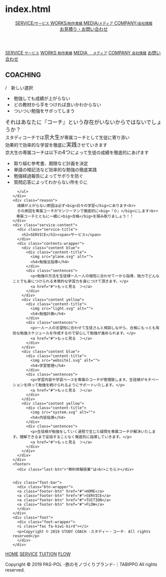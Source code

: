 # index.html
<!DOCTYPE html>
<html>
<head>
  <meta charset="utf-8">
  <link href="https://use.fontawesome.com/releases/v5.6.1/css/all.css" rel="stylesheet">
  <meta name="viewport" content="width=device-width, initial-scale=1.0">
  <link rel="stylesheet" type="text/css" href="stylesheet.css">
  <link rel="stylesheet" href="responsive.css">
  <meta name="viewport" content="width=device-width, initial-scale=1.0">
   <script src="https://ajax.googleapis.com/ajax/libs/jquery/2.1.4/jquery.min.js"></script>
</head>
<body>
<header>
	<div class="header-logo-left header">
  	<img src="timpo.jpg" alt="">
	</div>
	<div class="header-logo-right header">
  	<a href="" class="header-logo">
    	SERVICE<small>/サービス</small>
  	</a>
  	<a href="" class="header-logo">
    	WORKS<small>/制作実績</small>
  	</a>
  	<a href="" class="header-logo">
    	MEDIA<small>/メディア</small>
  	</a>
  	<a href="" class="header-logo">
    	COMPANY<small>/会社情報</small>
  	</a>
	</div>
	<div class="header-contact">
  	<a href="#"><i class="fas fa-envelope"></i>お見積り・お問い合わせ</a>
	</div>
	<div class="Toggle">
  	<span></span><span></span><span></span>
	</div>
</header>
  <div class="btns">
    <a href="#">SERVICE <small>サービス</small></a>
    <a href="#">WORKS <small>制作実績</small></a>
    <a href="#">MEDIA 　<small>メディア</small></a>
    <a href="#">COMPANY <small>会社情報</small></a>
    <a class="contact-btn" href="#"><i class="fas fa-envelope"></i>お問い合わせ</a>
  </div>
  <div class="service-wrapper">
    <div class="reason-title"><h2>COACHING</h2><span>/　新しい選択
    </span></div>
    <div class="reasons">
      <div class="sorrow">
        <ul>
          <li><img src="sorrow.jpg" alt=""> <span>勉強しても成績が上がらない</span> </li>
          <li><img src="sorrow.jpg" alt=""> <span>どの教材から手をつければ良いかわからない
      </span> </li>
          <li><img src="sorrow.jpg" alt=""> <span>ついつい勉強をサボってしまう
    </span> </li>
        </ul>
      </div>
      <div class="reason">
        <big class="underline">それはあなたに『コーチ』という存在がいないからではないでしょうか？</big><br>スタディコーチでは<big>京大生</big>が専属コーチとして生徒に寄り添い<br>効果的で効率的な学習を徹底に<big>実践</big>させていきます
      </div>
      <div class="reason">
        京大生の専属コーチは以下の<big>4つ</big>によって生徒の成績を徹底的にあげます
      </div>
    </div>
    <div class="strength">
      <ul>
        <li><img src="goodjob2.png" alt=""> <span>取り組む参考書、期限など計画を決定</span></li>
        <li><img src="goodjob2.png" alt=""> <span>単語の暗記法など効率的な勉強の徹底実践</span></li>
        <li><img src="goodjob2.png" alt=""> <span>勉強経過報告によってサボりを防ぐ</span></li>
        <li><img src="goodjob2.png" alt=""> <span>質問応答によってわからない所を０に</span></li>

      </ul>
    </div>
    <div class="reason">
      成績が上がらない原因は必ず<big>日々の学習</big>にあります<br>
      その原因を専属コーチがマンツーマンで徹底的に<big>『０』</big>にします<br>
    　専属コーチとともに一緒に<big>合格</big>を掴み取りましょう！！
    </div>
    <div class="service-content">
      <div class="service-title">
        <h2>SERVICE</h2><span>サービス</span>
      </div>
      <div class="contents-wrapper">
        <div class="content blue">
          <div class="content-title">
            <img src="plane.svg" alt="">
            <h4>勉強法指導</h4>
          </div>
          <div class="sentences">
            <p>勉強の方法を生徒様一人一人の個性に合わせて一から指導、独力でどんなことでも身につけられる本質的な学習力を身につけて頂きます。</p>
            <a href="#">もっと見る　＞</a>
          </div>
        </div>
        <div class="content yellow">
          <div class="content-title">
            <img src="light.svg" alt="">
            <h4>勉強計画</h4>
          </div>
          <div class="sentences">
            <p>一人一人の志望校に合わせて生徒さんと相談しながら、合格にもっとも有効な勉強スケジュールを作成するので安心して勉強が進められます。</p>
            <a href="#">もっと見る　＞</a>
          </div>
        </div>
        <div class="content blue">
          <div class="content-title">
            <img src="website].svg" alt="">
            <h4>学習管理</h4>
          </div>
          <div class="sentences">
            <p>学習内容や学習ペースを専属のコーチが管理致します。生徒様がモチベーションを持って勉強を続けられるようにサポートいたします。</p>
            <a href="#">もっと見る　＞</a>
          </div>
        </div>
        <div class="content yellow">
          <div class="content-title">
            <img src="system.svg" alt="">
            <h4>内容指導</h4>
          </div>
          <div class="sentences">
            <p>生徒様が勉強をしていく過程で生じた疑問を専属コーチが解決いたします。理解できるまで妥協することなく徹底的に指導していきます。</p>
            <a href="#">もっと見る　＞</a>
          </div>
        </div>
      </div>
    </div>
    <footer>
      <div class="last-btn">"無料体験授業"は<br>こちら≫</div>


    <div class="foot-bar">
      <div class="btn-wrapper">
      <a class="footer-btn" href="#">HOME</a>
      <a class="footer-btn" href="#">SERVICE</a>
      <a class="footer-btn" href="#">TUITION</a>
      <a class="footer-btn" href="#">FLOW</a>
      </div>
    </div>
    <div class="foot">
      <div class="foot-wrapper">
      <i class="fas fa-kiwi-bird"></i>
      <p>Copyright © 2019 STUDY COACH -スタディー・コーチ- All rights reserved</p>
      </div>
    </div>
  </footer>
  </div>
  <footer>
  <div class="foot-bar">
    <div class="btn-wrapper">
    <a class="footer-btn" href="#">HOME</a>
    <a class="footer-btn" href="#">SERVICE</a>
    <a class="footer-btn" href="#">TUITION</a>
    <a class="footer-btn" href="#">FLOW</a>
    </div>
  </div>
  <div class="foot">
    <div class="foot-wrapper">
    <i class="fas fa-kiwi-bird"></i>
    <p>Copyright © 2019 PAS-POL -旅のモノづくりブランド-｜TABIPPO All rights reserved.</p>
    </div>
  </div>
</footer>
  <script src="script.js"></script>
</body>
</html>

